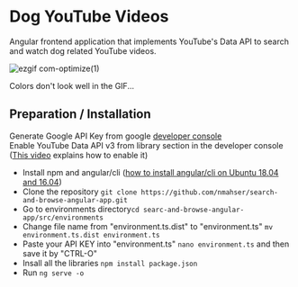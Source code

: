 # Dog YouTube Videos
Angular frontend application that implements YouTube's Data API to search and watch dog related YouTube videos.

![ezgif com-optimize(1)](https://user-images.githubusercontent.com/20258893/82151282-cafe5200-9828-11ea-9b34-bb8c5932bbec.gif)

Colors don't look well in the GIF... <br>

## Preparation / Installation

Generate Google API Key from google [developer console](https://console.developers.google.com) <br>
Enable YouTube Data API v3 from library section in the developer console ([This video](https://www.youtube.com/watch?v=pP4zvduVAqo) explains how to enable it) <br>

- Install npm and angular/cli ([how to install angular/cli on Ubuntu 18.04 and 16.04](https://tecadmin.net/install-angular-on-ubuntu/)) <br>
- Clone the repository `git clone https://github.com/nmahser/search-and-browse-angular-app.git` <br>
- Go to environments directory`cd searc-and-browse-angular-app/src/environments` <br>
- Change file name from "environment.ts.dist" to "environment.ts" `mv environment.ts.dist environment.ts` <br>
- Paste your API KEY into "environment.ts" `nano environment.ts` and then save it by "CTRL-O" <br>
- Insall all the libraries `npm install package.json` <br>
- Run `ng serve -o`

